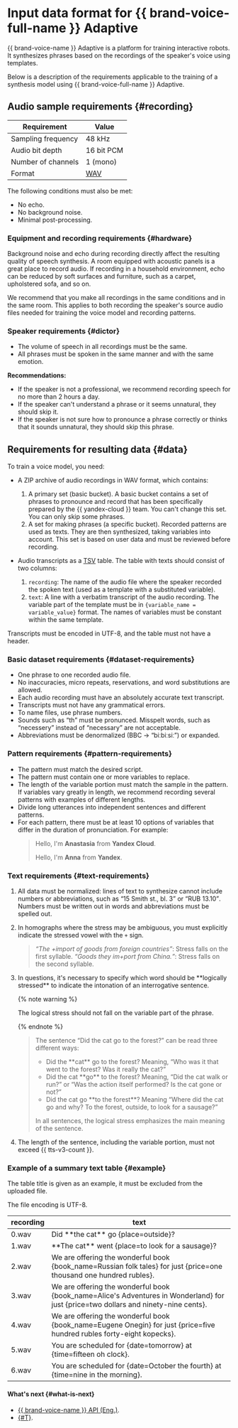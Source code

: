 # Input data format for {{ brand-voice-full-name }} Adaptive

{{ brand-voice-name }} Adaptive is a platform for training interactive robots. It synthesizes phrases based on the recordings of the speaker's voice using templates.

Below is a description of the requirements applicable to the training of a synthesis model using {{ brand-voice-full-name }} Adaptive.

## Audio sample requirements {#recording}

| Requirement | Value |
| --- | --- |
| Sampling frequency | 48 kHz |
| Audio bit depth | 16 bit PCM |
| Number of channels | 1 (mono) |
| Format | [WAV](https://en.wikipedia.org/wiki/WAV) |

The following conditions must also be met:

* No echo.
* No background noise.
* Minimal post-processing.

### Equipment and recording requirements {#hardware}

Background noise and echo during recording directly affect the resulting quality of speech synthesis. A room equipped with acoustic panels is a great place to record audio. If recording in a household environment, echo can be reduced by soft surfaces and furniture, such as a carpet, upholstered sofa, and so on.

We recommend that you make all recordings in the same conditions and in the same room. This applies to both recording the speaker's source audio files needed for training the voice model and recording patterns.

### Speaker requirements {#dictor}

* The volume of speech in all recordings must be the same.
* All phrases must be spoken in the same manner and with the same emotion.

**Recommendations:**

* If the speaker is not a professional, we recommend recording speech for no more than 2 hours a day.
* If the speaker can't understand a phrase or it seems unnatural, they should skip it.
* If the speaker is not sure how to pronounce a phrase correctly or thinks that it sounds unnatural, they should skip this phrase.

## Requirements for resulting data {#data}

To train a voice model, you need:
* A ZIP archive of audio recordings in WAV format, which contains:
   1. A primary set (basic bucket). A basic bucket contains a set of phrases to pronounce and record that has been specifically prepared by the {{ yandex-cloud }} team. You can't change this set. You can only skip some phrases.
   1. A set for making phrases (a specific bucket). Recorded patterns are used as texts. They are then synthesized, taking variables into account. This set is based on user data and must be reviewed before recording.

* Audio transcripts as a [TSV](https://en.wikipedia.org/wiki/Tab-separated_values) table. The table with texts should consist of two columns:
   1. `recording`: The name of the audio file where the speaker recorded the spoken text (used as a template with a substituted variable).
   1. `text`: A line with a verbatim transcript of the audio recording. The variable part of the template must be in `{variable_name = variable_value}` format. The names of variables must be constant within the same template.

Transcripts must be encoded in UTF-8, and the table must not have a header.

### Basic dataset requirements {#dataset-requirements}

* One phrase to one recorded audio file.
* No inaccuracies, micro repeats, reservations, and word substitutions are allowed.
* Each audio recording must have an absolutely accurate text transcript.
* Transcripts must not have any grammatical errors.
* To name files, use phrase numbers.
* Sounds such as <q>th</q> must be pronunced. Misspelt words, such as <q>necessery</q> instead of <q>necessary</q> are not acceptable.
* Abbreviations must be denormalized (BBC -> <q>biːbiːsiː</q>) or expanded.

### Pattern requirements {#pattern-requirements}

* The pattern must match the desired script.
* The pattern must contain one or more variables to replace.
* The length of the variable portion must match the sample in the pattern. If variables vary greatly in length, we recommend recording several patterns with examples of different lengths.
* Divide long utterances into independent sentences and different patterns.
* For each pattern, there must be at least 10 options of variables that differ in the duration of pronunciation.
   For example:
   > Hello, I'm **Anastasia** from **Yandex Cloud**.
   >
   > Hello, I'm **Anna** from **Yandex**.

### Text requirements {#text-requirements}

1. All data must be normalized: lines of text to synthesize cannot include numbers or abbreviations, such as <q>15 Smith st., bl. 3</q> or <q>RUB 13.10</q>. Numbers must be written out in words and abbreviations must be spelled out.

1. In homographs where the stress may be ambiguous, you must explicitly indicate the stressed vowel with the `+` sign.
   > _<q>The +import of goods from foreign countries</q>_: Stress falls on the first syllable.
   > _<q>Goods they im+port from China.</q>_: Stress falls on the second syllable.


1. In questions, it's necessary to specify which word should be \*\*logically stressed\*\* to indicate the intonation of an interrogative sentence.

   {% note warning %}

   The logical stress should not fall on the variable part of the phrase.

   {% endnote %}

   > The sentence <q>Did the cat go to the forest?</q> can be read three different ways:
   > * Did the \*\*cat\*\* go to the forest? Meaning, <q>Who was it that went to the forest? Was it really the cat?</q>
   > * Did the cat \*\*go\*\* to the forest? Meaning, <q>Did the cat walk or run?</q> or <q>Was the action itself performed? Is the cat gone or not?</q>
   > * Did the cat go \*\*to the forest\*\*? Meaning <q>Where did the cat go and why? To the forest, outside, to look for a sausage?</q>
   >
   > In all sentences, the logical stress emphasizes the main meaning of the sentence.

1. The length of the sentence, including the variable portion, must not exceed {{ tts-v3-count }}.

### Example of a summary text table {#example}

The table title is given as an example, it must be excluded from the uploaded file.

The file encoding is UTF-8.

| recording | text |
|---|---|
| 0.wav | Did \*\*the cat\*\* go {place=outside}? |
| 1.wav | \*\*The cat\*\* went {place=to look for a sausage}? |
| 2.wav | We are offering the wonderful book {book_name=Russian folk tales} for just \{price=one thousand one hundred rubles}. |
| 3.wav | We are offering the wonderful book {book_name=Alice's Adventures in Wonderland} for just \{price=two dollars and ninety-nine cents}. |
| 4.wav | We are offering the wonderful book {book_name=Eugene Onegin} for just \{price=five hundred rubles forty-eight kopecks}. |
| 5.wav | You are scheduled for {date=tomorrow} at \{time=fifteen oh clock}. |
| 6.wav | You are scheduled for {date=October the fourth} at \{time=nine in the morning}. |

#### What's next {#what-is-next}

* [{{ brand-voice-name }} API (Eng.)](../../api-ref/authentication.md).
* [{#T}](import-data.md).
